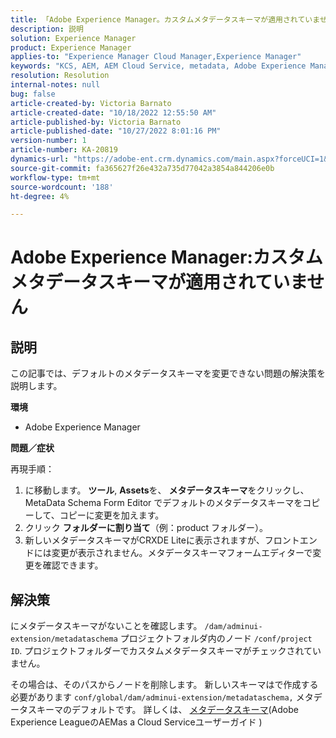 ```yaml
---
title: 「Adobe Experience Manager。カスタムメタデータスキーマが適用されていません"
description: 説明
solution: Experience Manager
product: Experience Manager
applies-to: "Experience Manager Cloud Manager,Experience Manager"
keywords: "KCS, AEM, AEM Cloud Service, metadata, Adobe Experience Manager"
resolution: Resolution
internal-notes: null
bug: false
article-created-by: Victoria Barnato
article-created-date: "10/18/2022 12:55:50 AM"
article-published-by: Victoria Barnato
article-published-date: "10/27/2022 8:01:16 PM"
version-number: 1
article-number: KA-20819
dynamics-url: "https://adobe-ent.crm.dynamics.com/main.aspx?forceUCI=1&pagetype=entityrecord&etn=knowledgearticle&id=7513fd98-7f4e-ed11-bba2-00224808664b"
source-git-commit: fa365627f26e432a735d77042a3854a844206e0b
workflow-type: tm+mt
source-wordcount: '188'
ht-degree: 4%

---
```


# Adobe Experience Manager:カスタムメタデータスキーマが適用されていません

## 説明


この記事では、デフォルトのメタデータスキーマを変更できない問題の解決策を説明します。

<b>環境</b>

- Adobe Experience Manager


<b>問題／症状</b>

再現手順：

1. に移動します。 <b>ツール</b>, <b>Assets</b>を、 <b>メタデータスキーマ</b>をクリックし、MetaData Schema Form Editor でデフォルトのメタデータスキーマをコピーして、コピーに変更を加えます。
2. クリック <b>フォルダーに割り当て</b>（例：product フォルダー）。
3. 新しいメタデータスキーマがCRXDE Liteに表示されますが、フロントエンドには変更が表示されません。メタデータスキーマフォームエディターで変更を確認できます。



## 解決策


にメタデータスキーマがないことを確認します。 `/dam/adminui-extension/metadataschema` プロジェクトフォルダ内のノード `/conf/project ID`. プロジェクトフォルダーでカスタムメタデータスキーマがチェックされていません。

その場合は、そのパスからノードを削除します。 新しいスキーマはで作成する必要があります `conf/global/dam/adminui-extension/metadataschema,` メタデータスキーマのデフォルトです。 詳しくは、 [メタデータスキーマ](https://experienceleague.adobe.com/docs/experience-manager-cloud-service/content/assets/manage/metadata-schemas.html)(Adobe Experience LeagueのAEMas a Cloud Serviceユーザーガイド )
